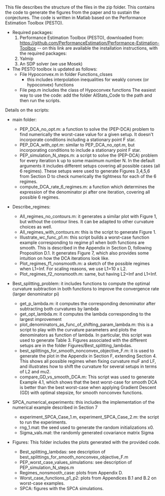 This file describes the structure of the files in the zip folder. This contains the code to generate the figures from the paper and to sustain the conjectures.
The code is written in Matlab based on the Performance Estimation Toolbox (PESTO).

- Required packages:
	1. Performance Estimation Toolbox (PESTO), downloaded from: https://github.com/PerformanceEstimation/Performance-Estimation-Toolbox
		-- on this link are available the installation instructions, with the required packages:
	2. Yalmip
	3. An SDP solver (we use Mosek)
- The PESTO toolbox is updated as follows:
	- File Hypoconvex.m in folder Functions_clsses
		- this includes interpolation inequalities for weakly convex (or hypoconvex) functions
	- File pep.m includes the class of Hypoconvex functions
	The easiest way to use the code: add the folder AIStats_Code to the path and then run the scripts.			
	
Details on the scripts:
- main folder:
	- PEP_DCA_no_opt.m: a function to solve the (PEP-DCA) problem to find numerically the worst-case value for a given setup. It doesn't incorporate conditions including a stationary point F star.
	- PEP_DCA_with_opt.m: similar to PEP_DCA_no_opt.m, but incorporating conditions to include a stationary point F star.
	- PEP_simulation_N_steps.m: a script to solve the (PEP-DCA) problem for every iteration k up to some maximum number N. In the default arguments it includes different setups covering all possible cases (all 6 regimes). These setups were used to generate Figures 3,4,5,6 from Section D to check numerically the tightness for each of the 6 regimes.
	- compute_DCA_rate_6_regimes.m: a function which determines the expression of the denominator pi after one iteration, covering all possible 6 regimes. 


- Describe_regimes:
	- All_regimes_no_contours.m: it generates a similar plot with Figure 1, but without the contour lines. It can be adapted to other curvature choices as well. 
	- All_regimes_with_contours.m: this is the script to generate Figure 1.
	- Illustrate_wc_func_p1.m: this script builds a worst-case function example corresponding to regime p1 when both functions are smooth. This is described in the Appendix in Section D, following Proposition D.1. It generates Figure 7, which also provides some intuition on how the DCA iterations look like.
	- Plot_regimes_f1_nonsmooth.m: a sketch of the possible regimes when L1=Inf. For scaling reasons, we use L1=10 x L2.
	- Plot_regimes_f2_nonsmooth.m: same, but having L2=Inf and L1<Inf.

- Best_splitting_problem: it includes functions to compute the optimal curvature subtraction in both functions to improve the convergence rate (larger denominator pi)
	- get_p_lambda.m: it computes the corresponding denominator after subtracting both curvatures by lambda
	- get_opt_lambda.m: it computes the lambda corresponding to the largest improvement
	- plot_denominators_as_func_of_shifting_param_lambda.m: this is a script to play with the curvature parameters and plots the denominators as function of lambda. In particular, this script was used to generate Table 3. Figures associated with the different setups are in the folder Figures/Best_splitting_lambdas.	
	- best_splittings_for_smooth_nonconvex_objective_F.m: it is used to generate the plot in the Appendix in Section F, extending Section 4. This shows all possible regimes when fixing curvature muF and LF, and illustrates how to shift the curvature for several setups in terms of L2 and mu2. 
	- compare_GD_vs_smooth_DCA.m: This script was used to generate Example 4.1, which shows that the best worst-case for smooth DCA is better than the best worst-case when applying Gradient Descent (GD) with optimal stepsize, for smooth nonconvex functions.

- SPCA_numerical_experiments: this includes the implementation of the numerical example described in Section 7
	- experiment_SPCA_Case_1.m, experiment_SPCA_Case_2.m: the script to run the experiments.
	- rng_1.mat: the seed used to generate the random initializations x0.
	- Sigma_vals.mat: the randomly generated covariance matrix Sigma
	
- Figures: This folder includes the plots generated with the provided code.
	- Best_splitting_lambdas: see description of best_splittings_for_smooth_nonconvex_objective_F.m
	- PEP_worst_case_values_simulations: see description of PEP_simulation_N_steps.m
	- Regimes_nonsmooth_case: plots from Appendix D.
	- Worst_case_functions_p1_p2: plots from Appendices B.1 and B.2 on worst-case examples.
	- SPCA: figures with the SPCA simulations.
